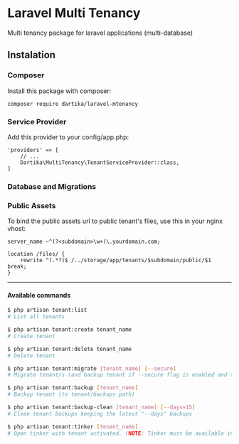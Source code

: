 # Laravel Multi Tenancy

Multi tenancy package for laravel applications (multi-database)

## Instalation

### Composer

Install this package with composer:

```
composer require dartika/laravel-mtenancy
```
### Service Provider

Add this provider to your config/app.php:

```
'providers' => [
    // ...
    Dartika\MultiTenancy\TenantServiceProvider::class,
]
```

### Database and Migrations

### Public Assets

To bind the public assets url to public tenant's files, use this in your nginx vhost:

```
server_name ~^(?<subdomain>\w+)\.yourdomain.com;

location /files/ {
    rewrite ^(.*?)$ /../storage/app/tenants/$subdomain/public/$1 break;
}
```

----------

#### Available commands

```sh
$ php artisan tenant:list
# List all tenants
```

```sh
$ php artisan tenant:create tenant_name
# Create tenant
```

```sh
$ php artisan tenant:delete tenant_name
# Delete tenant
```

```sh
$ php artisan tenant:migrate [tenant_name] [--secure]
# Migrate tenant/s (and backup tenant if --secure flag is enabled and there is a migrations)
```

```sh
$ php artisan tenant:backup [tenant_name]
# Backup tenant (to tenant/backups path)
```

```sh
$ php artisan tenant:backup-clean [tenant_name] [--days=15]
# Clean tenant backups keeping the latest "--days" backups 
```

```sh
$ php artisan tenant:tinker [tenant_name]
# Open tinker with tenant activated. (NOTE: Tinker must be available in project)
```
